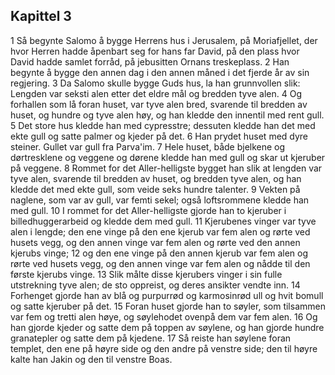 ## Kapittel 3

1 Så begynte Salomo å bygge Herrens hus i Jerusalem, på Moriafjellet, der hvor Herren hadde åpenbart seg for hans far David, på den plass hvor David hadde samlet forråd, på jebusitten Ornans treskeplass.
2 Han begynte å bygge den annen dag i den annen måned i det fjerde år av sin regjering.
3 Da Salomo skulle bygge Guds hus, la han grunnvollen slik: Lengden var seksti alen etter det eldre mål og bredden tyve alen.
4 Og forhallen som lå foran huset, var tyve alen bred, svarende til bredden av huset, og hundre og tyve alen høy, og han kledde den innentil med rent gull.
5 Det store hus kledde han med cypresstre; dessuten kledde han det med ekte gull og satte palmer og kjeder på det.
6 Han prydet huset med dyre steiner. Gullet var gull fra Parva'im.
7 Hele huset, både bjelkene og dørtresklene og veggene og dørene kledde han med gull og skar ut kjeruber på veggene.
8 Rommet for det Aller-helligste bygget han slik at lengden var tyve alen, svarende til bredden av huset, og bredden tyve alen, og han kledde det med ekte gull, som veide seks hundre talenter.
9 Vekten på naglene, som var av gull, var femti sekel; også loftsrommene kledde han med gull.
10 I rommet for det Aller-helligste gjorde han to kjeruber i billedhuggerarbeid og kledde dem med gull.
11 Kjerubenes vinger var tyve alen i lengde; den ene vinge på den ene kjerub var fem alen og rørte ved husets vegg, og den annen vinge var fem alen og rørte ved den annen kjerubs vinge;
12 og den ene vinge på den annen kjerub var fem alen og rørte ved husets vegg, og den annen vinge var fem alen og nådde til den første kjerubs vinge.
13 Slik målte disse kjerubers vinger i sin fulle utstrekning tyve alen; de sto oppreist, og deres ansikter vendte inn.
14 Forhenget gjorde han av blå og purpurrød og karmosinrød ull og hvit bomull og satte kjeruber på det.
15 Foran huset gjorde han to søyler, som tilsammen var fem og tretti alen høye, og søylehodet ovenpå dem var fem alen.
16 Og han gjorde kjeder og satte dem på toppen av søylene, og han gjorde hundre granatepler og satte dem på kjedene.
17 Så reiste han søylene foran templet, den ene på høyre side og den andre på venstre side; den til høyre kalte han Jakin og den til venstre Boas.

